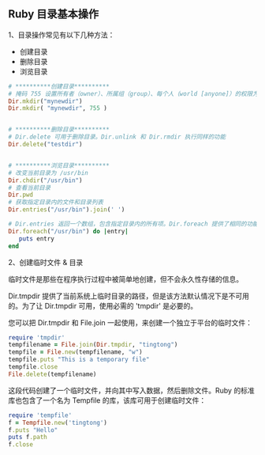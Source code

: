 ## Ruby 目录基本操作

1、目录操作常见有以下几种方法：

- 创建目录
- 删除目录
- 浏览目录

```ruby
# **********创建目录**********
# 掩码 755 设置所有者（owner）、所属组（group）、每个人（world [anyone]）的权限为 rwxrxrx，其中 r = read 读取，w = write 写入，x = execute 执行。
Dir.mkdir("mynewdir")
Dir.mkdir( "mynewdir", 755 )


# **********删除目录**********
# Dir.delete 可用于删除目录。Dir.unlink 和 Dir.rmdir 执行同样的功能
Dir.delete("testdir")


# **********浏览目录**********
# 改变当前目录为 /usr/bin
Dir.chdir("/usr/bin")
# 查看当前目录
Dir.pwd
# 获取指定目录内的文件和目录列表
Dir.entries("/usr/bin").join(' ')

# Dir.entries 返回一个数组，包含指定目录内的所有项。Dir.foreach 提供了相同的功能
Dir.foreach("/usr/bin") do |entry|
   puts entry
end
```

2、创建临时文件 & 目录

临时文件是那些在程序执行过程中被简单地创建，但不会永久性存储的信息。

Dir.tmpdir 提供了当前系统上临时目录的路径，但是该方法默认情况下是不可用的。为了让 Dir.tmpdir 可用，使用必需的 'tmpdir' 是必要的。

您可以把 Dir.tmpdir 和 File.join 一起使用，来创建一个独立于平台的临时文件：

```ruby
require 'tmpdir'
tempfilename = File.join(Dir.tmpdir, "tingtong")
tempfile = File.new(tempfilename, "w")
tempfile.puts "This is a temporary file"
tempfile.close
File.delete(tempfilename)
```

这段代码创建了一个临时文件，并向其中写入数据，然后删除文件。Ruby 的标准库也包含了一个名为 Tempfile 的库，该库可用于创建临时文件：

```ruby
require 'tempfile'
f = Tempfile.new('tingtong')
f.puts "Hello"
puts f.path
f.close
```
